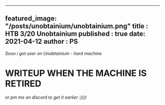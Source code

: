 
---
featured_image: "/posts/unobtainium/unobtainium.png"
title : HTB 3/20 Unobtainium
published : true
date: 2021-04-12
author : PS
---

*Sooo i got user on Unobtainium - hard machine*
# WRITEUP WHEN THE MACHINE IS RETIRED
*or pm me on discord to get it earlier :))))*

